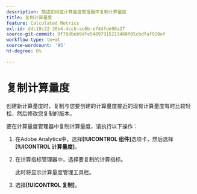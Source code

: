 ```yaml
---
description: 描述如何在计算量度管理器中复制计算量度
title: 复制计算量度
feature: Calculated Metrics
exl-id: ddc18c22-30b4-4ccb-ac6b-e74dfde98a27
source-git-commit: 9f70dbeb9dfe54897915213480f05cbdfaf920ef
workflow-type: tm+mt
source-wordcount: '95'
ht-degree: 6%

---
```


# 复制计算量度

创建新计算量度时，复制与您要创建的计算量度接近的现有计算量度有时比较轻松，然后修改您复制的版本。

要在计算量度管理器中复制计算量度，请执行以下操作：

1. 在Adobe Analytics中，选择&#x200B;**[!UICONTROL 组件]**&#x200B;选项卡，然后选择&#x200B;**[!UICONTROL 计算量度]**。

1. 在计算指标管理器中，选择要复制的计算指标。

   此时将显示计算量度管理工具栏。

1. 选择&#x200B;**[!UICONTROL 复制]**。

